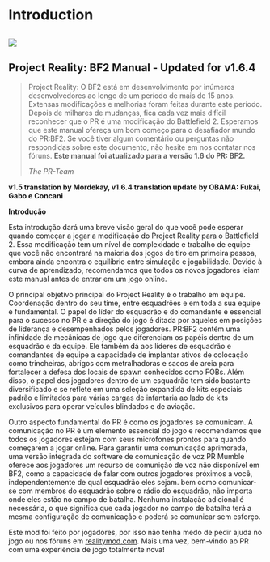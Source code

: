 # Introduction

## ![](../assets/PR_v1_Logo.png)

## **Project Reality: BF2 Manual - Updated for v1.6.4**

> Project Reality: O BF2 está em desenvolvimento por inúmeros desenvolvedores ao longo de um período de mais de 15 anos. Extensas modificações e melhorias foram feitas durante este período. Depois de milhares de mudanças, fica cada vez mais difícil reconhecer que o PR é uma modificação do Battlefield 2. Esperamos que este manual ofereça um bom começo para o desafiador mundo do PR:BF2. Se você tiver algum comentário ou perguntas não respondidas sobre este documento, não hesite em nos contatar nos fóruns. **Este manual foi atualizado para a versão 1.6 do PR: BF2.**
>
> _The PR-Team_

**v1.5 translation by Mordekay, v1.6.4 translation update by OBAMA: Fukai, Gabo e Concani**

**Introdução**

Esta introdução dará uma breve visão geral do que você pode esperar quando começar a jogar a modificação do Project Reality para o Battlefield 2. Essa modificação tem um nível de complexidade e trabalho de equipe que você não encontrará na maioria dos jogos de tiro em primeira pessoa, embora ainda encontra o equilíbrio entre simulação e jogabilidade. Devido à curva de aprendizado, recomendamos que todos os novos jogadores leiam este manual antes de entrar em um jogo online.

O principal objetivo principal do Project Reality é o trabalho em equipe. Coordenação dentro do seu time, entre esquadrões e em toda a sua equipe é fundamental. O papel do líder do esquadrão e do comandante é essencial para o sucesso no PR e a direção do jogo é ditada por aqueles em posições de liderança e desempenhados pelos jogadores. PR:BF2 contém uma infinidade de mecânicas de jogo que diferenciam os papéis dentro de um esquadrão e da equipe. Ele também dá aos líderes de esquadrão e comandantes de equipe a capacidade de implantar ativos de colocação como trincheiras, abrigos com metralhadoras e sacos de areia para fortalecer a defesa dos locais de spawn conhecidos como FOBs. Além disso, o papel dos jogadores dentro de um esquadrão tem sido bastante diversificado e se reflete em uma seleção expandida de kits especiais padrão e limitados para várias cargas de infantaria ao lado de kits exclusivos para operar veículos blindados e de aviação.

Outro aspecto fundamental do PR é como os jogadores se comunicam. A comunicação no PR é um elemento essencial do jogo e recomendamos que todos os jogadores estejam com seus microfones prontos para quando começarem a jogar online. Para garantir uma comunicação aprimorada, uma versão integrada do software de comunicação de voz PR Mumble oferece aos jogadores um recurso de comunição de voz não disponível em BF2, como a capacidade de falar com outros jogadores próximos a você, independentemente de qual esquadrão eles sejam. bem como comunicar-se com  membros do esquadrão sobre o rádio do esquadrão, não importa onde eles estão no campo de batalha. Nenhuma instalação adicional é necessária, o que significa que cada jogador no campo de batalha terá a mesma configuração de comunicação e poderá se comunicar sem esforço.

Este mod foi feito por jogadores, por isso não tenha medo de pedir ajuda no jogo ou nos fóruns em [realitymod.com](http://www.realitymod.com/forum/f360-general-technical-support). Mais uma vez, bem-vindo ao PR com uma experiência de jogo totalmente nova!

